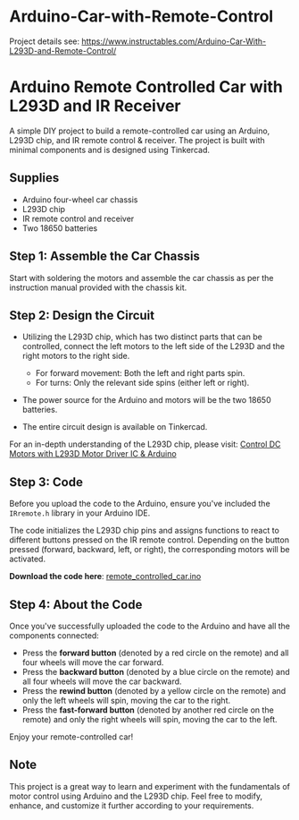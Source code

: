 # Arduino-Car-with-Remote-Control
Project details see:
https://www.instructables.com/Arduino-Car-With-L293D-and-Remote-Control/

# Arduino Remote Controlled Car with L293D and IR Receiver

A simple DIY project to build a remote-controlled car using an Arduino, L293D chip, and IR remote control & receiver. The project is built with minimal components and is designed using Tinkercad.

## Supplies

- Arduino four-wheel car chassis
- L293D chip
- IR remote control and receiver
- Two 18650 batteries

## Step 1: Assemble the Car Chassis

Start with soldering the motors and assemble the car chassis as per the instruction manual provided with the chassis kit.

## Step 2: Design the Circuit

- Utilizing the L293D chip, which has two distinct parts that can be controlled, connect the left motors to the left side of the L293D and the right motors to the right side.
  - For forward movement: Both the left and right parts spin.
  - For turns: Only the relevant side spins (either left or right).

- The power source for the Arduino and motors will be the two 18650 batteries.

- The entire circuit design is available on Tinkercad.

For an in-depth understanding of the L293D chip, please visit:
[Control DC Motors with L293D Motor Driver IC & Arduino](https://lastminuteengineers.com/l293d-dc-motor-ar...)

## Step 3: Code

Before you upload the code to the Arduino, ensure you've included the `IRremote.h` library in your Arduino IDE.

The code initializes the L293D chip pins and assigns functions to react to different buttons pressed on the IR remote control. Depending on the button pressed (forward, backward, left, or right), the corresponding motors will be activated.

**Download the code here**: [remote_controlled_car.ino](#)

## Step 4: About the Code

Once you've successfully uploaded the code to the Arduino and have all the components connected:

- Press the **forward button** (denoted by a red circle on the remote) and all four wheels will move the car forward.
- Press the **backward button** (denoted by a blue circle on the remote) and all four wheels will move the car backward.
- Press the **rewind button** (denoted by a yellow circle on the remote) and only the left wheels will spin, moving the car to the right.
- Press the **fast-forward button** (denoted by another red circle on the remote) and only the right wheels will spin, moving the car to the left.

Enjoy your remote-controlled car!

## Note

This project is a great way to learn and experiment with the fundamentals of motor control using Arduino and the L293D chip. Feel free to modify, enhance, and customize it further according to your requirements.
